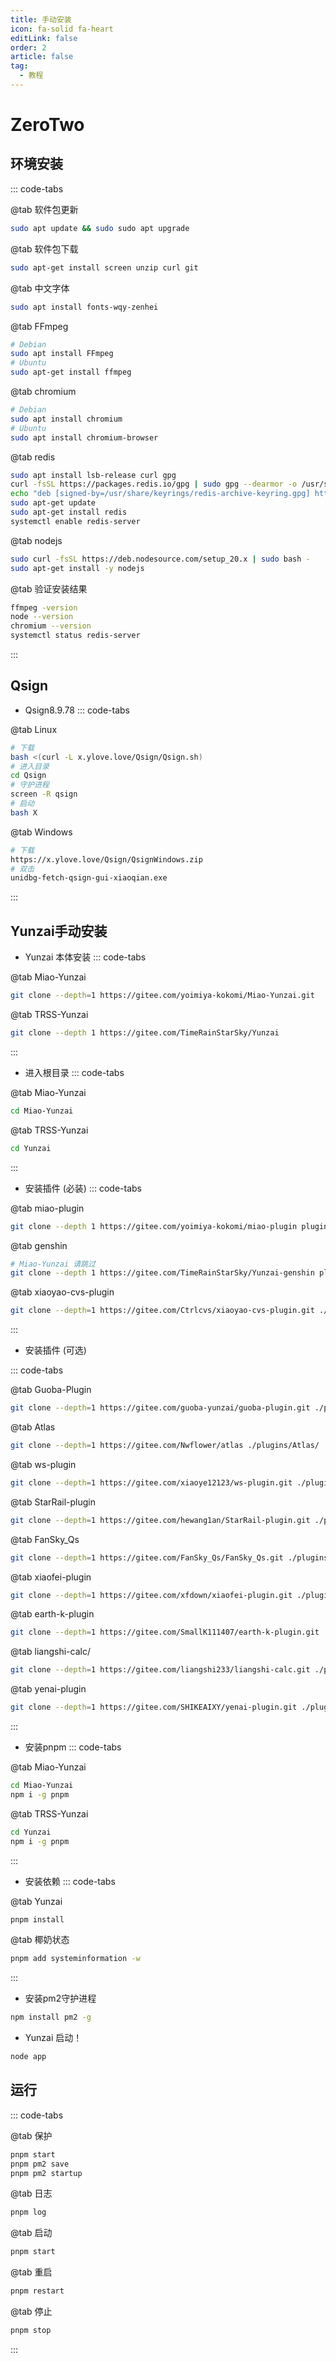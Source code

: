 ```yaml
---
title: 手动安装
icon: fa-solid fa-heart
editLink: false
order: 2
article: false
tag:
  - 教程
---
```


# ZeroTwo
<!-- more -->
## 环境安装

::: code-tabs

@tab 软件包更新

```bash
sudo apt update && sudo sudo apt upgrade
```

@tab 软件包下载

```bash
sudo apt-get install screen unzip curl git
```

@tab 中文字体

```bash
sudo apt install fonts-wqy-zenhei
```

@tab FFmpeg

```bash
# Debian
sudo apt install FFmpeg
# Ubuntu
sudo apt-get install ffmpeg
```

@tab chromium

```bash
# Debian
sudo apt install chromium
# Ubuntu
sudo apt install chromium-browser
```

@tab redis

```bash
sudo apt install lsb-release curl gpg
curl -fsSL https://packages.redis.io/gpg | sudo gpg --dearmor -o /usr/share/keyrings/redis-archive-keyring.gpg
echo "deb [signed-by=/usr/share/keyrings/redis-archive-keyring.gpg] https://packages.redis.io/deb $(lsb_release -cs) main" | sudo tee /etc/apt/sources.list.d/redis.list
sudo apt-get update
sudo apt-get install redis
systemctl enable redis-server
```

@tab nodejs

```bash
sudo curl -fsSL https://deb.nodesource.com/setup_20.x | sudo bash - 
sudo apt-get install -y nodejs
```

@tab 验证安装结果

```bash
ffmpeg -version
node --version
chromium --version
systemctl status redis-server
```

:::

## Qsign

- Qsign8.9.78
::: code-tabs

@tab Linux

```bash
# 下载
bash <(curl -L x.ylove.love/Qsign/Qsign.sh)
# 进入目录
cd Qsign
# 守护进程
screen -R qsign
# 启动
bash X
```

@tab Windows

```bash
# 下载
https://x.ylove.love/Qsign/QsignWindows.zip
# 双击
unidbg-fetch-qsign-gui-xiaoqian.exe
```
:::

## Yunzai手动安装
- Yunzai 本体安装
::: code-tabs

@tab Miao-Yunzai

```bash
git clone --depth=1 https://gitee.com/yoimiya-kokomi/Miao-Yunzai.git
```

@tab TRSS-Yunzai

```bash
git clone --depth 1 https://gitee.com/TimeRainStarSky/Yunzai
```

:::

- 进入根目录
::: code-tabs

@tab Miao-Yunzai

```bash
cd Miao-Yunzai
```

@tab TRSS-Yunzai

```bash
cd Yunzai
```

:::

- 安装插件 (必装)
::: code-tabs

@tab miao-plugin 

```bash
git clone --depth 1 https://gitee.com/yoimiya-kokomi/miao-plugin plugins/miao-plugin
```

@tab genshin 

```bash
# Miao-Yunzai 请跳过
git clone --depth 1 https://gitee.com/TimeRainStarSky/Yunzai-genshin plugins/genshin
```
@tab xiaoyao-cvs-plugin
```bash
git clone --depth=1 https://gitee.com/Ctrlcvs/xiaoyao-cvs-plugin.git ./plugins/xiaoyao-cvs-plugin/
```

:::

- 安装插件 (可选)

::: code-tabs

@tab Guoba-Plugin

```bash
git clone --depth=1 https://gitee.com/guoba-yunzai/guoba-plugin.git ./plugins/Guoba-Plugin/
```

@tab Atlas

```bash
git clone --depth=1 https://gitee.com/Nwflower/atlas ./plugins/Atlas/
```

@tab ws-plugin

```bash
git clone --depth=1 https://gitee.com/xiaoye12123/ws-plugin.git ./plugins/ws-plugin/
```

@tab StarRail-plugin

```bash
git clone --depth=1 https://gitee.com/hewang1an/StarRail-plugin.git ./plugins/StarRail-plugin
```

@tab FanSky_Qs

```bash
git clone --depth=1 https://gitee.com/FanSky_Qs/FanSky_Qs.git ./plugins/FanSky_Qs/
```

@tab xiaofei-plugin

```bash
git clone --depth=1 https://gitee.com/xfdown/xiaofei-plugin.git ./plugins/xiaofei-plugin/
```

@tab earth-k-plugin

```bash
git clone --depth=1 https://gitee.com/SmallK111407/earth-k-plugin.git ./plugins/earth-k-plugin/
```

@tab liangshi-calc/

```bash
git clone --depth=1 https://gitee.com/liangshi233/liangshi-calc.git ./plugins/liangshi-calc/
```
@tab yenai-plugin

```bash
git clone --depth=1 https://gitee.com/SHIKEAIXY/yenai-plugin.git ./plugins/yenai-plugin
```

:::

- 安装pnpm
::: code-tabs

@tab Miao-Yunzai

```bash
cd Miao-Yunzai
npm i -g pnpm
```

@tab TRSS-Yunzai

```bash
cd Yunzai
npm i -g pnpm
```

:::

- 安装依赖
::: code-tabs

@tab Yunzai

```bash
pnpm install
```

@tab 椰奶状态

```bash
pnpm add systeminformation -w
```

:::

- 安装pm2守护进程

```bash
npm install pm2 -g
```

- Yunzai 启动！
```bash
node app
```

## 运行
::: code-tabs

@tab 保护

```bash
pnpm start
pnpm pm2 save
pnpm pm2 startup
```

@tab 日志

```bash
pnpm log
```

@tab 启动

```bash
pnpm start
```

@tab 重启

```bash
pnpm restart
```

@tab 停止

```bash
pnpm stop
```
:::